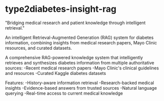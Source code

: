 # type2diabetes-insight-rag
"Bridging medical research and patient knowledge through intelligent retrieval."


An intelligent Retrieval-Augmented Generation (RAG) system for diabetes information, combining insights from medical research papers, Mayo Clinic resources, and curated datasets.

A comprehensive RAG-powered knowledge system that intelligently retrieves and synthesizes diabetes information from multiple authoritative sources:
-Recent medical research papers
-Mayo Clinic's clinical guidelines and resources
-Curated Kaggle diabetes datasets

Features:
-History-aware information retrieval
-Research-backed medical insights
-Evidence-based answers from trusted sources
-Natural language querying
-Real-time access to current medical knowledge
